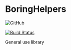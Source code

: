 # BoringHelpers
![GitHub](https://img.shields.io/github/license/bcronce/BoringHelpers.svg)

[![Build Status](https://travis-ci.org/bcronce/BoringHelpers.svg?branch=master)](https://travis-ci.org/bcronce/BoringHelpers)

General use library
